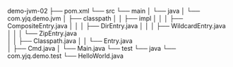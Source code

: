 demo-jvm-02
├── pom.xml
└── src
└── main
│    └── java
│        └── com.yjq.demo.jvm
│             ├── classpath
│             │   ├── impl
│             │   │   ├── CompositeEntry.java
│             │   │   ├── DirEntry.java
│             │   │   ├── WildcardEntry.java
│             │   │   └── ZipEntry.java    
│             │   ├── Classpath.java
│             │   └── Entry.java    
│             ├── Cmd.java
│             └── Main.java
└── test
└── java
└── com.yjq.demo.test
└── HelloWorld.java
